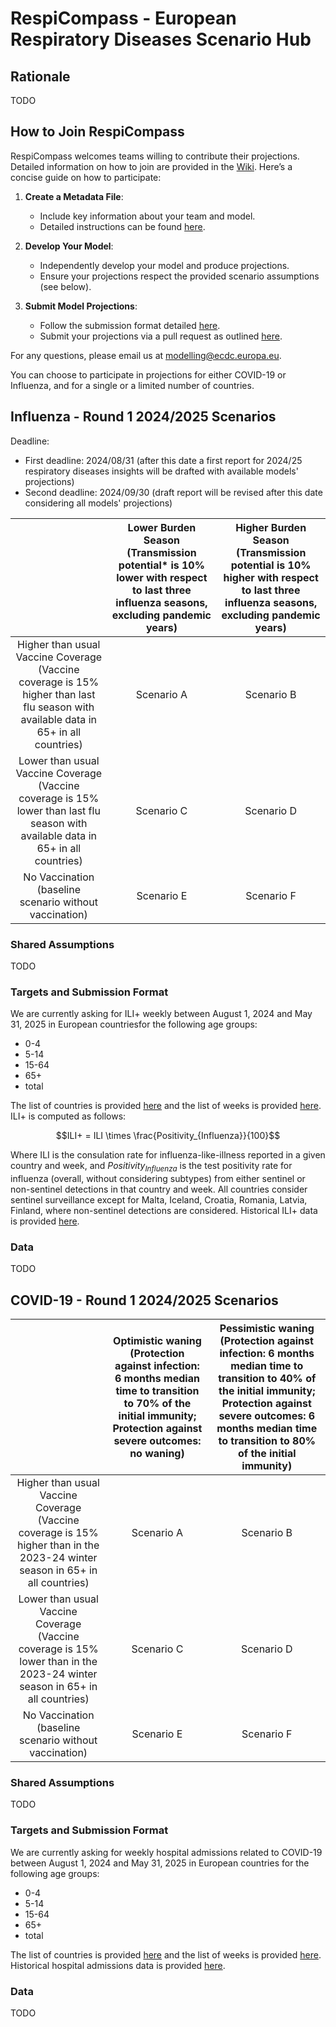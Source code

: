 # RespiCompass - European Respiratory Diseases Scenario Hub

## Rationale 
TODO

## How to Join RespiCompass
RespiCompass welcomes teams willing to contribute their projections. Detailed information on how to join are provided in the [Wiki](link). Here’s a concise guide on how to participate:

1. **Create a Metadata File**:
   - Include key information about your team and model.
   - Detailed instructions can be found [here](link).

2. **Develop Your Model**:
   - Independently develop your model and produce projections.
   - Ensure your projections respect the provided scenario assumptions (see below).

3. **Submit Model Projections**:
   - Follow the submission format detailed [here](link).
   - Submit your projections via a pull request as outlined [here](link).

For any questions, please email us at [modelling@ecdc.europa.eu](mailto:modelling@ecdc.europa.eu).

You can choose to participate in projections for either COVID-19 or Influenza, and for a single or a limited number of countries.

## Influenza - Round 1 2024/2025 Scenarios
Deadline: 
- First deadline: 2024/08/31 (after this date a first report for 2024/25 respiratory diseases insights will be drafted with available models' projections)
- Second deadline: 2024/09/30 (draft report will be revised after this date considering all models' projections)

| | Lower Burden Season (Transmission potential* is 10% lower with respect to last three influenza seasons, excluding pandemic years) | Higher Burden Season (Transmission potential is 10% higher with respect to last three influenza seasons, excluding pandemic years) |
|  :-:|  :-: | :-: |
| Higher than usual Vaccine Coverage (Vaccine coverage is 15% higher than last flu season with available data in 65+ in all countries) | Scenario A | Scenario B |
| Lower than usual Vaccine Coverage (Vaccine coverage is 15% lower than last flu season with available data in 65+ in all countries) | Scenario C | Scenario D |
| No Vaccination (baseline scenario without vaccination) | Scenario E | Scenario F |

### Shared Assumptions
TODO

### Targets and Submission Format
We are currently asking for ILI+ weekly between August 1, 2024 and May 31, 2025 in European countriesfor the following age groups: 
- 0-4
- 5-14
- 15-64
- 65+
- total

The list of countries is provided [here](https://github.com/european-modelling-hubs/RespiCompass/blob/main/supporting-files/locations_iso2_codes.csv) and the list of weeks is provided [here](TODO). ILI+ is computed as follows:

$$ILI+ = ILI \times \frac{Positivity_{Influenza}}{100}$$

Where ILI is the consulation rate for influenza-like-illness reported in a given country and week, and $Positivity_{Influenza}$ is the test positivity rate for influenza (overall, without considering subtypes) from either sentinel or non-sentinel detections in that country and week. All countries consider sentinel surveillance except for Malta, Iceland, Croatia, Romania, Latvia, Finland, where non-sentinel detections are considered. Historical ILI+ data is provided [here](https://github.com/european-modelling-hubs/RespiCompass/blob/main/target-data/influenza/ili_plus.csv).

### Data
TODO

## COVID-19 - Round 1 2024/2025 Scenarios
| | Optimistic waning (Protection against infection: 6 months median time to transition to 70% of the initial immunity; Protection against severe outcomes: no waning) | Pessimistic waning (Protection against infection: 6 months median time to transition to 40% of the initial immunity; Protection against severe outcomes: 6 months median time to transition to 80% of the initial immunity) |
|  :-:|  :-: | :-: |
| Higher than usual Vaccine Coverage (Vaccine coverage is 15% higher than in the 2023-24 winter season in 65+ in all countries) | Scenario A | Scenario B |
| Lower than usual Vaccine Coverage (Vaccine coverage is 15% lower than in the 2023-24 winter season in 65+ in all countries) | Scenario C | Scenario D |
| No Vaccination (baseline scenario without vaccination) | Scenario E | Scenario F |

### Shared Assumptions
TODO

### Targets and Submission Format
We are currently asking for weekly hospital admissions related to COVID-19 between August 1, 2024 and May 31, 2025 in European countries for the following age groups: 
- 0-4
- 5-14
- 15-64
- 65+
- total

The list of countries is provided [here](https://github.com/european-modelling-hubs/RespiCompass/blob/main/supporting-files/locations_iso2_codes.csv) and the list of weeks is provided [here](TODO). Historical hospital admissions data is provided [here](https://github.com/european-modelling-hubs/RespiCompass/blob/main/target-data/covid-19/hospitaladmissions.csv).

### Data
TODO
